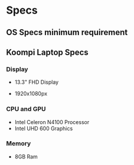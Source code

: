 # Specs

## OS Specs minimum requirement

## Koompi Laptop Specs

### Display

- 13.3" FHD Display
  
- 1920x1080px
  
### CPU and GPU

- Intel Celeron N4100 Processor
- Intel UHD 600 Graphics

### Memory

- 8GB Ram

